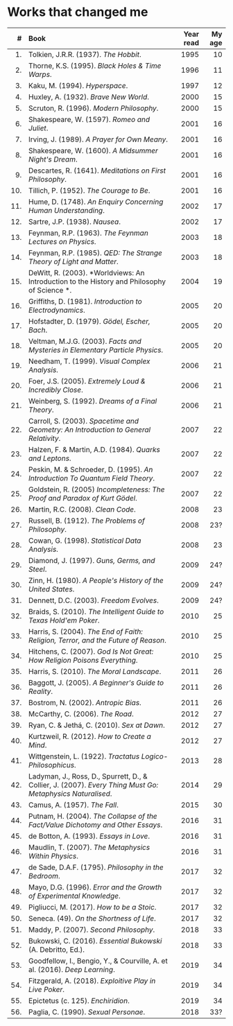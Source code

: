 Works that changed me
================================================================================

|   # | Book                                                                                 | Year read | My age |
|----:|:-------------------------------------------------------------------------------------|----------:|-------:|
|  1. | Tolkien, J.R.R. (1937). *The Hobbit*.                                                |      1995 |     10 |
|  2. | Thorne, K.S. (1995). *Black Holes & Time Warps*.                                     |      1996 |     11 |
|  3. | Kaku, M. (1994). *Hyperspace*.                                                       |      1997 |     12 |
|  4. | Huxley, A. (1932). *Brave New World*.                                                |      2000 |     15 |
|  5. | Scruton, R. (1996). *Modern Philosophy*.                                             |      2000 |     15 |
|  6. | Shakespeare, W. (1597). *Romeo and Juliet*.                                          |      2001 |     16 |
|  7. | Irving, J. (1989). *A Prayer for Own Meany*.                                         |      2001 |     16 | 
|  8. | Shakespeare, W. (1600). *A Midsummer Night's Dream*.                                 |      2001 |     16 |
|  9. | Descartes, R. (1641). *Meditations on First Philosophy*.                             |      2001 |     16 |
| 10. | Tillich, P. (1952). *The Courage to Be*.                                             |      2001 |     16 |
| 11. | Hume, D. (1748). *An Enquiry Concerning Human Understanding*.                        |      2002 |     17 |
| 12. | Sartre, J.P. (1938). *Nausea*.                                                       |      2002 |     17 |
| 13. | Feynman, R.P. (1963). *The Feynman Lectures on Physics*.                             |      2003 |     18 |
| 14. | Feynman, R.P. (1985). *QED: The Strange Theory of Light and Matter*.                 |      2003 |     18 |
| 15. | DeWitt, R. (2003). *Worldviews: An Introduction to the History and Philosophy of Science *.  |      2004 |     19 |
| 16. | Griffiths, D. (1981). *Introduction to Electrodynamics*.                             |      2005 |     20 |
| 17. | Hofstadter, D. (1979). *G&ouml;del, Escher, Bach*.                                   |      2005 |     20 |
| 18. | Veltman, M.J.G. (2003). *Facts and Mysteries in Elementary Particle Physics*.        |      2005 |     20 |
| 19. | Needham, T. (1999). *Visual Complex Analysis*.                                       |      2006 |     21 |
| 20. | Foer, J.S. (2005). *Extremely Loud & Incredibly Close*.                              |      2006 |     21 |
| 21. | Weinberg, S. (1992). *Dreams of a Final Theory*.                                     |      2006 |     21 |
| 22. | Carroll, S. (2003). *Spacetime and Geometry: An Introduction to General Relativity*. |      2007 |     22 |
| 23. | Halzen, F. & Martin, A.D. (1984). *Quarks and Leptons*.                              |      2007 |     22 |
| 24. | Peskin, M. & Schroeder, D. (1995). *An Introduction To Quantum Field Theory*.        |      2007 |     22 |
| 25. | Goldstein, R. (2005) *Incompleteness: The Proof and Paradox of Kurt G&ouml;del*.     |      2007 |     22 |
| 26. | Martin, R.C. (2008). *Clean Code*.                                                   |      2008 |     23 |
| 27. | Russell, B. (1912). *The Problems of Philosophy*.                                    |      2008 |    23? |
| 28. | Cowan, G. (1998). *Statistical Data Analysis*.                                       |      2008 |     23 |
| 29. | Diamond, J. (1997). *Guns, Germs, and Steel*.                                        |      2009 |    24? |
| 30. | Zinn, H. (1980). *A People's History of the United States*.                          |      2009 |    24? |
| 31. | Dennett, D.C. (2003). *Freedom Evolves*.                                             |      2009 |    24? |
| 32. | Braids, S. (2010). *The Intelligent Guide to Texas Hold'em Poker*.                   |      2010 |     25 |
| 33. | Harris, S. (2004). *The End of Faith: Religion, Terror, and the Future of Reason*.   |      2010 |     25 |
| 34. | Hitchens, C. (2007). *God Is Not Great: How Religion Poisons Everything*.            |      2010 |     25 |
| 35. | Harris, S. (2010). *The Moral Landscape*.                                            |      2011 |     26 |
| 36. | Baggott, J. (2005). *A Beginner's Guide to Reality*.                                 |      2011 |     26 |
| 37. | Bostrom, N. (2002). *Antropic Bias*.                                                 |      2011 |     26 |
| 38. | McCarthy, C. (2006). *The Road*.                                                     |      2012 |     27 |
| 39. | Ryan, C. & Jeth&aacute;, C. (2010). *Sex at Dawn*.                                   |      2012 |     27 |
| 40. | Kurtzweil, R. (2012). *How to Create a Mind*.                                        |      2012 |     27 |
| 41. | Wittgenstein, L. (1922). *Tractatus Logico-Philosophicus*.                           |      2013 |     28 |
| 42. | Ladyman, J., Ross, D., Spurrett, D., & Collier, J. (2007). *Every Thing Must Go: Metaphysics Naturalised*. |      2014 |     29 |
| 43. | Camus, A. (1957). *The Fall*.                                                        |      2015 |     30 |
| 44. | Putnam, H. (2004). *The Collapse of the Fact/Value Dichotomy and Other Essays*.      |      2016 |     31 |
| 45. | de Botton, A. (1993). *Essays in Love*.                                              |      2016 |     31 |
| 46. | Maudlin, T. (2007). *The Metaphysics Within Physics*.                                |      2016 |     31 |
| 47. | de Sade, D.A.F. (1795). *Philosophy in the Bedroom*.                                 |      2017 |     32 |
| 48. | Mayo, D.G. (1996). *Error and the Growth of Experimental Knowledge*.                 |      2017 |     32 |
| 49. | Pigliucci, M. (2017). *How to be a Stoic*.                                           |      2017 |     32 |
| 50. | Seneca. (49). *On the Shortness of Life*.                                            |      2017 |     32 |
| 51. | Maddy, P. (2007). *Second Philosophy*.                                               |      2018 |     33 |
| 52. | Bukowski, C. (2016). *Essential Bukowski* (A. Debritto, Ed.).                        |      2018 |     33 |
| 53. | Goodfellow, I., Bengio, Y., & Courville, A. et al. (2016). *Deep Learning*.          |      2019 |     34 |
| 54. | Fitzgerald, A. (2018). *Exploitive Play in Live Poker*.                              |      2019 |     34 |
| 55. | Epictetus (c. 125). *Enchiridion*.                                                   |      2019 |     34 |
| 56. | Paglia, C. (1990). *Sexual Personae*.                                                |      2018 |    33? |



